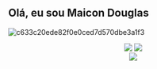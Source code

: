 ## Olá, eu sou Maicon Douglas 



<div>

 ![c633c20ede82f0e0ced7d570dbe3a1f3](https://user-images.githubusercontent.com/70382532/138322189-2db8df52-9dcb-40a0-88a8-c365466bd33d.gif)

 
</div>
<div align="center"> 
  <a href = "mailto:maaicondgl@outlook.com" target="_blank"><img src="https://img.shields.io/badge/-Outlook-%23333?style=for-the-badge&logo=gmail&logoColor=white" target="_blank"></a>
  <a href="https://www.linkedin.com/in/maicon-douglas-a259a4215/" target="_blank"><img src="https://img.shields.io/badge/-LinkedIn-%230077B5?style=for-the-badge&logo=linkedin&logoColor=white" target="_blank"></a> 
  </div>
  <div align="center">
  <div>
    <img  src="https://raw.githubusercontent.com/maaicondgl/maaicondgl/df509add86d2deee004b2f70aab3b248bb77588b/github-contribution-grid-snake.svg" />
<!--     ![Snake animation](https://github.com/maaicondgl/maaicondgl/blob/output/github-contribution-grid-snake.svg) -->
    
  </div>
